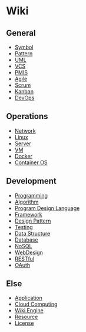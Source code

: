 Wiki
====

General
-------

* [Symbol](symbol.md)
* [Pattern](pattern.md)
* [UML](uml.md)
* [VCS](vcs.md)
* [PMIS](pmis.md)
* [Agile](agile.md)
* [Scrum](scrum.md)
* [Kanban](kanban.md)
* [DevOps](devops.md)


Operations
------

* [Network](network.md)
* [Linux](linux.md)
* [Server](server.md)
* [VM](vm.md)
* [Docker](docker.md)
* [Container OS](container-os.md)

Development
-----------

* [Programming](programming.md)
* [Algorithm](algorithm.md)
* [Program Design Language](pdl)
* [Framework](framework.md)
* [Design Pattern](design-pattern.md)
* [Testing](testing.md)
* [Data Structure](data-structure.md)
* [Database](database.md)
* [NoSQL](nosql.md)
* [WebDesign](web-design.md)
* [RESTful](restful.md)
* [OAuth](oahuth.md)

Else
----

* [Application](application.md)
* [Cloud Computing](cloud-computing.md)
* [Wiki Engine](wiki-engine.md)
* [Resource](resource.md)
* [License](license.md)
